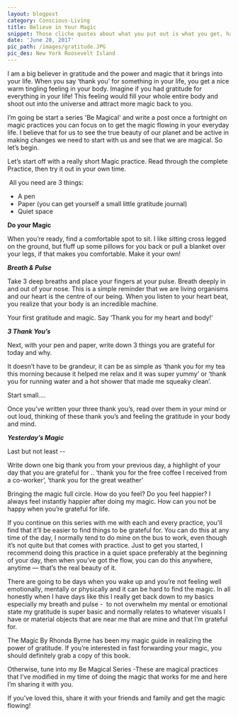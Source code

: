 ```yaml
---
layout: blogpost
category: Conscious-Living
title: Believe in Your Magic
snippet: Those cliche quotes about what you put out is what you get, have a truth. Gratitude and practicing the magic is a powerful tool for making our life a much happier one. This is the first practice in my 'Be Magical' Series. 
date: 'June 28, 2017'
pic_path: /images/gratitude.JPG
pic_des: New York Roosevelt Island
---
```



I am a big believer in gratitude and the power and magic that it brings into your life. When you say ‘thank you’ for something in your life, you get a nice warm tingling feeling in your body. Imagine if you had gratitude for everything in your life! This feeling would fill your whole entire body and shoot out into the universe and attract more magic back to you.&nbsp;

I’m going be start a series 'Be Magical' and write a post once a fortnight on magic practices you can focus on to get the magic flowing in your everyday life. I believe that for us to see the true beauty of our planet and be active in making changes we need to start with us and see that we are magical. So let’s begin.&nbsp;

Let’s start off with a really short Magic practice. Read through the complete Practice, then try it out in your own time.&nbsp;

&nbsp;All you need are 3 things:&nbsp;

* A pen&nbsp;
* Paper (you can get yourself a small little gratitude journal)
* Quiet space&nbsp;

**Do your Magic**

When you’re ready, find a comfortable spot to sit. I like sitting cross legged on the ground, but fluff up some pillows for you back or pull a blanket over your legs, if that makes you comfortable. Make it your own!&nbsp;

***Breath & Pulse***

Take 3 deep breaths and place your fingers at your pulse. Breath deeply in and out of your nose. This is a simple reminder that we are living organisms and our heart is the centre of our being. When you listen to your heart beat, you realize that your body is an incredible machine.

Your first gratitude and magic. Say ‘Thank you for my heart and body!’

***3 Thank You’s***

Next, with your pen and paper, write down 3 things you are grateful for today and why.&nbsp;

It doesn’t have to be grandeur, it can be as simple as ‘thank you for my tea this morning because it helped me relax and it was super yummy’ or ‘thank you for running water and a hot shower that made me squeaky clean’.&nbsp;

Start small….

Once you’ve written your three thank you’s, read over them in your mind or out loud, thinking of these thank you’s and feeling the gratitude in your body and mind.&nbsp;

***Yesterday’s Magic***

Last but not least --

Write down one big thank you from your previous day, a highlight of your day that you are grateful for .. ‘thank you for the free coffee I received from a co-worker’, ‘thank you for the great weather’

Bringing the magic full circle. How do you feel? Do you feel happier? I always feel instantly happier after doing my magic. How can you not be happy when you’re grateful for life.&nbsp;

If you continue on this series with me with each and every practice, you'll find that it’ll be easier to find things to be grateful for. You can do this at any time of the day, I normally tend to do mine on the bus to work, even though it’s not quite but that comes with practice. Just to get you started, I recommend doing this practice in a quiet space preferably at the beginning of your day, then when you’ve got the flow, you can do this anywhere, anytime — that’s the real beauty of it.

There are going to be days when you wake up and you’re not feeling well emotionally, mentally or physically and it can be hard to find the magic. In all honestly when I have days like this I really get back down to my basics especially my breath and pulse -&nbsp; to not overwhelm my mental or emotional state my gratitude is super basic and normally relates to whatever visuals I have or material objects that are near me that are mine and that I’m grateful for.&nbsp;

The Magic By Rhonda Byrne has been my magic guide in realizing the power of gratitude. If you’re interested in fast forwarding your magic, you should definitely grab a copy of this book.&nbsp;

Otherwise, tune into my Be Magical Series -These are magical practices that I’ve modified in my time of doing the magic that works for me and here I’m sharing it with you.

If you’ve loved this, share it with your friends and family and get the magic flowing!&nbsp;